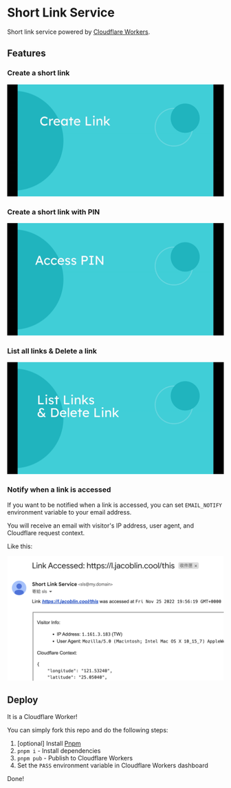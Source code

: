 # Short Link Service

Short link service powered by [Cloudflare Workers](https://workers.cloudflare.com/).

## Features

### Create a short link

![create-link](screenshots/create-link.gif)

### Create a short link with PIN

![access-pin](screenshots/access-pin.gif)

### List all links & Delete a link

![list-links](screenshots/list-links.gif)

### Notify when a link is accessed

If you want to be notified when a link is accessed, you can set `EMAIL_NOTIFY` environment variable to your email address.

You will receive an email with visitor's IP address, user agent, and Cloudflare request context.

Like this:

![email-notify](screenshots/email-notify.png)

## Deploy

It is a Cloudflare Worker!

You can simply fork this repo and do the following steps:

1. [optional] Install [Pnpm](https://pnpm.io/installation)
2. `pnpm i` - Install dependencies
3. `pnpm pub` - Publish to Cloudflare Workers
4. Set the `PASS` environment variable in Cloudflare Workers dashboard

Done!
